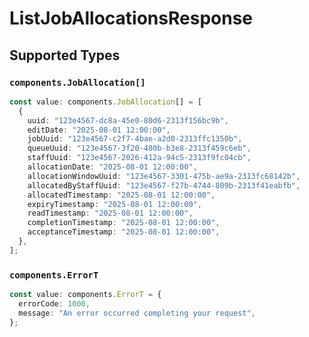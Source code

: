 # ListJobAllocationsResponse


## Supported Types

### `components.JobAllocation[]`

```typescript
const value: components.JobAllocation[] = [
  {
    uuid: "123e4567-dc8a-45e0-80d6-2313f156bc9b",
    editDate: "2025-08-01 12:00:00",
    jobUuid: "123e4567-c2f7-4bae-a2d0-2313ffc1350b",
    queueUuid: "123e4567-3f20-480b-b3e8-2313f459c6eb",
    staffUuid: "123e4567-2026-412a-94c5-2313f9fc04cb",
    allocationDate: "2025-08-01 12:00:00",
    allocationWindowUuid: "123e4567-3301-475b-ae9a-2313fc68142b",
    allocatedByStaffUuid: "123e4567-f27b-4744-809b-2313f41eabfb",
    allocatedTimestamp: "2025-08-01 12:00:00",
    expiryTimestamp: "2025-08-01 12:00:00",
    readTimestamp: "2025-08-01 12:00:00",
    completionTimestamp: "2025-08-01 12:00:00",
    acceptanceTimestamp: "2025-08-01 12:00:00",
  },
];
```

### `components.ErrorT`

```typescript
const value: components.ErrorT = {
  errorCode: 1000,
  message: "An error occurred completing your request",
};
```

